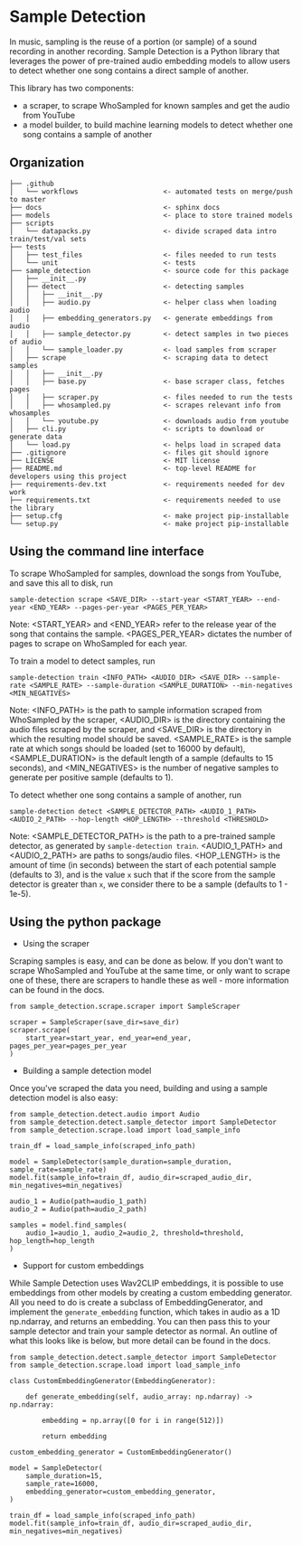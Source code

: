Sample Detection
==============================

In music, sampling is the reuse of a portion (or sample) of a sound recording in another recording. Sample Detection is a Python library that leverages the power of pre-trained audio embedding models to allow users to detect whether one song contains a direct sample of another. 

This library has two components: 
- a scraper, to scrape WhoSampled for known samples and get the audio from YouTube
- a model builder, to build machine learning models to detect whether one song contains a sample of another

Organization
------------

    ├── .github
    │   └── workflows                     <- automated tests on merge/push to master   
    ├── docs                              <- sphinx docs
    ├── models                            <- place to store trained models
    ├── scripts
    │   └── datapacks.py                  <- divide scraped data intro train/test/val sets
    ├── tests
    │   ├── test_files                    <- files needed to run tests
    │   └── unit                          <- tests
    ├── sample_detection                  <- source code for this package
    │   ├── __init__.py   
    │   ├── detect                        <- detecting samples
    │   │   ├── __init__.py               
    │   │   ├── audio.py                  <- helper class when loading audio
    │   │   ├── embedding_generators.py   <- generate embeddings from audio
    │   │   ├── sample_detector.py        <- detect samples in two pieces of audio
    │   │   └── sample_loader.py          <- load samples from scraper
    │   ├── scrape                        <- scraping data to detect samples
    │   │   ├── __init__.py               
    │   │   ├── base.py                   <- base scraper class, fetches pages
    │   │   ├── scraper.py                <- files needed to run the tests
    │   │   ├── whosampled.py             <- scrapes relevant info from whosamples
    │   │   └── youtube.py                <- downloads audio from youtube
    │   ├── cli.py                        <- scripts to download or generate data    
    │   └── load.py                       <- helps load in scraped data
    ├── .gitignore                        <- files git should ignore
    ├── LICENSE                           <- MIT license
    ├── README.md                         <- top-level README for developers using this project
    ├── requirements-dev.txt              <- requirements needed for dev work
    ├── requirements.txt                  <- requirements needed to use the library  
    ├── setup.cfg                         <- make project pip-installable
    └── setup.py                          <- make project pip-installable

Using the command line interface
------------
To scrape WhoSampled for samples, download the songs from YouTube, and save this all to disk, run 
```
sample-detection scrape <SAVE_DIR> --start-year <START_YEAR> --end-year <END_YEAR> --pages-per-year <PAGES_PER_YEAR>
```
Note: <START_YEAR> and <END_YEAR> refer to the release year of the song that contains the sample. <PAGES_PER_YEAR> dictates the number of pages to scrape on WhoSampled for each year.

To train a model to detect samples, run
```
sample-detection train <INFO_PATH> <AUDIO_DIR> <SAVE_DIR> --sample-rate <SAMPLE_RATE> --sample-duration <SAMPLE_DURATION> --min-negatives <MIN_NEGATIVES>
```
Note: <INFO_PATH> is the path to sample information scraped from WhoSampled by the scraper, <AUDIO_DIR> is the directory containing the audio files scraped by the scraper, and <SAVE_DIR> is the directory in which the resulting model should be saved. <SAMPLE_RATE> is the sample rate at which songs should be loaded (set to 16000 by default), <SAMPLE_DURATION> is the default length of a sample (defaults to 15 seconds), and <MIN_NEGATIVES> is the number of negative samples to generate per positive sample (defaults to 1).

To detect whether one song contains a sample of another, run
```
sample-detection detect <SAMPLE_DETECTOR_PATH> <AUDIO_1_PATH> <AUDIO_2_PATH> --hop-length <HOP_LENGTH> --threshold <THRESHOLD>
```
Note: <SAMPLE_DETECTOR_PATH> is the path to a pre-trained sample detector, as generated by `sample-detection train`. <AUDIO_1_PATH> and <AUDIO_2_PATH> are paths to songs/audio files. <HOP_LENGTH> is the amount of time (in seconds) between the start of each potential sample (defaults to 3), and <THRESHOLD> is the value `x` such that if the score from the sample detector is greater than `x`, we consider there to be a sample (defaults to 1 - 1e-5). 

Using the python package
------------

- Using the scraper

Scraping samples is easy, and can be done as below. If you don't want to scrape WhoSampled and YouTube at the same time, or only want to scrape one of these, there are scrapers to handle these as well - more information can be found in the docs.

```
from sample_detection.scrape.scraper import SampleScraper

scraper = SampleScraper(save_dir=save_dir)
scraper.scrape(
    start_year=start_year, end_year=end_year, pages_per_year=pages_per_year
)
```

- Building a sample detection model

Once you've scraped the data you need, building and using a sample detection model is also easy:

```
from sample_detection.detect.audio import Audio
from sample_detection.detect.sample_detector import SampleDetector
from sample_detection.scrape.load import load_sample_info

train_df = load_sample_info(scraped_info_path)

model = SampleDetector(sample_duration=sample_duration, sample_rate=sample_rate)
model.fit(sample_info=train_df, audio_dir=scraped_audio_dir, min_negatives=min_negatives)

audio_1 = Audio(path=audio_1_path)
audio_2 = Audio(path=audio_2_path)

samples = model.find_samples(
    audio_1=audio_1, audio_2=audio_2, threshold=threshold, hop_length=hop_length
)
```

- Support for custom embeddings

While Sample Detection uses Wav2CLIP embeddings, it is possible to use embeddings from other models by creating a custom embedding generator. All you need to do is create a subclass of EmbeddingGenerator, and implement the `generate_embedding` function, which takes in audio as a 1D np.ndarray, and returns an embedding. You can then pass this to your sample detector and train your sample detector as normal. An outline of what this looks like is below, but more detail can be found in the docs.

```
from sample_detection.detect.sample_detector import SampleDetector
from sample_detection.scrape.load import load_sample_info

class CustomEmbeddingGenerator(EmbeddingGenerator):

    def generate_embedding(self, audio_array: np.ndarray) -> np.ndarray:

        embedding = np.array([0 for i in range(512)])

        return embedding

custom_embedding_generator = CustomEmbeddingGenerator()

model = SampleDetector(
    sample_duration=15,
    sample_rate=16000,
    embedding_generator=custom_embedding_generator,
)

train_df = load_sample_info(scraped_info_path)
model.fit(sample_info=train_df, audio_dir=scraped_audio_dir, min_negatives=min_negatives)
```